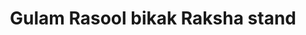 ---
title: "Gulam Rasool bikak Raksha stand"
url: /karachi/gulam-rasool-bikak-raksha-stand/
shop: shop
---
